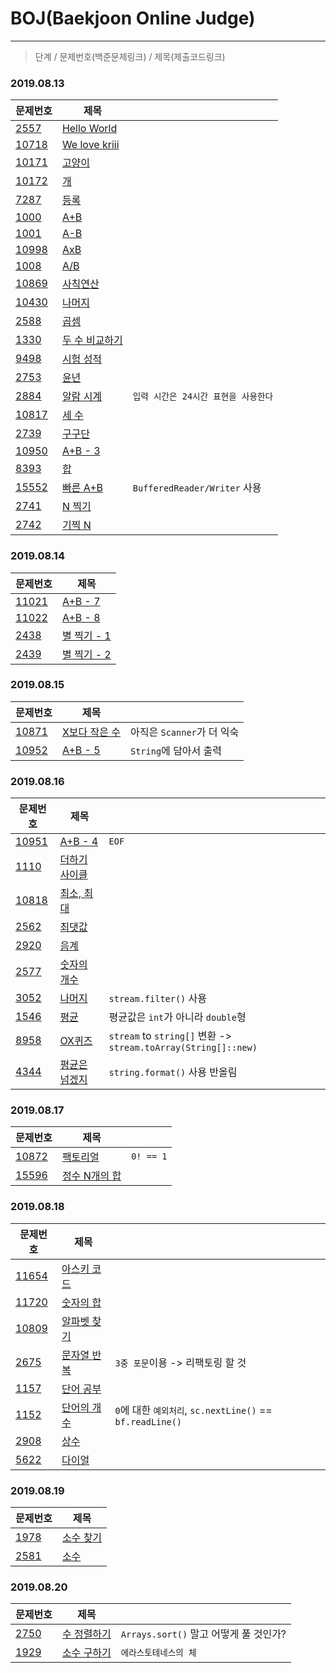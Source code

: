 # BOJ(Baekjoon Online Judge)
---
> 단계 / 문제번호(백준문제링크) / 제목(제출코드링크)
### 2019.08.13
|문제번호|제목||
|---|---|---|
|[2557](https://www.acmicpc.net/problem/2557)|[Hello World](java/2557.java)|
|[10718](https://www.acmicpc.net/problem/10718)|[We love kriii](java/10718.java)|
|[10171](https://www.acmicpc.net/problem/10171)|[고양이](java/10171.java)
|[10172](https://www.acmicpc.net/problem/10172)|[개](java/10172.java)
|[7287](https://www.acmicpc.net/problem/7287)|[등록](java/7287.java)
|[1000](https://www.acmicpc.net/problem/1000)|[A+B](java/1000.java)
|[1001](https://www.acmicpc.net/problem/1001)|[A-B](java/1001.java)
|[10998](https://www.acmicpc.net/problem/10998)|[AxB](java/10998.java)
|[1008](https://www.acmicpc.net/problem/1008)|[A/B](java/1008.java)
|[10869](https://www.acmicpc.net/problem/10869)|[사칙연산](java/10869.java)
|[10430](https://www.acmicpc.net/problem/10430)|[나머지](java/10430.java)
|[2588](https://www.acmicpc.net/problem/2588)|[곱셈](java/2588.java)
|[1330](https://www.acmicpc.net/problem/1330)|[두 수 비교하기](java/1330.java)
|[9498](https://www.acmicpc.net/problem/9498)|[시험 성적](java/9498.java)
|[2753](https://www.acmicpc.net/problem/2753)|[윤년](java/2753.java)
|[2884](https://www.acmicpc.net/problem/2884)|[알람 시계](java/2884.java)|`입력 시간은 24시간 표현을 사용한다`
|[10817](https://www.acmicpc.net/problem/10817)|[세 수](java/10817.java)
|[2739](https://www.acmicpc.net/problem/2739)|[구구단](java/2739.java)
|[10950](https://www.acmicpc.net/problem/10950)|[A+B - 3](java/10950.java)
|[8393](https://www.acmicpc.net/problem/8393)|[합](java/8393.java)
|[15552](https://www.acmicpc.net/problem/15552)|[빠른 A+B](java/15552.java)|`BufferedReader/Writer` 사용
|[2741](https://www.acmicpc.net/problem/2741)|[N 찍기](java/2741.java)
|[2742](https://www.acmicpc.net/problem/2742)|[기찍 N](java/2742.java)

### 2019.08.14
|문제번호|제목|
|---|---|
|[11021](https://www.acmicpc.net/problem/11021)|[A+B - 7](java/11021.java)
|[11022](https://www.acmicpc.net/problem/11022)|[A+B - 8](java/11022.java)
|[2438](https://www.acmicpc.net/problem/2438)|[별 찍기 - 1](java/2438.java)
|[2439](https://www.acmicpc.net/problem/2439)|[별 찍기 - 2](java/2439.java)

### 2019.08.15
|문제번호|제목||
|---|---|---|
|[10871](https://www.acmicpc.net/problem/10871)|[X보다 작은 수](java/10871.java)|아직은 `Scanner`가 더 익숙
|[10952](https://www.acmicpc.net/problem/10952)|[A+B - 5](java/10952.java)|`String`에 담아서 출력

### 2019.08.16
|문제번호|제목||
|---|---|---|
|[10951](https://www.acmicpc.net/problem/10951)|[A+B - 4](java/10951.java)|`EOF`
|[1110](https://www.acmicpc.net/problem/1110)|[더하기 사이클](java/1110.java)
|[10818](https://www.acmicpc.net/problem/10818)|[최소, 최대](java/10818.java)
|[2562](https://www.acmicpc.net/problem/2562)|[최댓값](java/2562.java)
|[2920](https://www.acmicpc.net/problem/2920)|[음계](java/2920.java)
|[2577](https://www.acmicpc.net/problem/2577)|[숫자의 개수](java/2577.java)
|[3052](https://www.acmicpc.net/problem/3052)|[나머지](java/3052.java)|`stream.filter()` 사용
|[1546](https://www.acmicpc.net/problem/1546)|[평균](java/1546.java)|평균값은 `int`가 아니라 `double`형
|[8958](https://www.acmicpc.net/problem/8958)|[OX퀴즈](java/8958.java)|`stream` to `string[]` 변환 -> `stream.toArray(String[]::new)`
|[4344](https://www.acmicpc.net/problem/4344)|[평균은 넘겠지](java/4344.java)|`string.format()` 사용 반올림

### 2019.08.17
|문제번호|제목||
|---|---|---|
|[10872](https://www.acmicpc.net/problem/10872)|[팩토리얼](java/10872.java)|`0! == 1`
|[15596](https://www.acmicpc.net/problem/15596)|[정수 N개의 합](java/15596.java)

### 2019.08.18
|문제번호|제목||
|---|---|---|
|[11654](https://www.acmicpc.net/problem/11654)|[아스키 코드](java/11654.java)
|[11720](https://www.acmicpc.net/problem/11720)|[숫자의 합](java/11720.java)
|[10809](https://www.acmicpc.net/problem/10809)|[알파벳 찾기](java/10809.java)
|[2675](https://www.acmicpc.net/problem/2675)|[문자열 반복](java/2675.java)|`3중 포문`이용 -> 리팩토링 할 것
|[1157](https://www.acmicpc.net/problem/1157)|[단어 공부](java/1157.java)
|[1152](https://www.acmicpc.net/problem/1152)|[단어의 개수](java/1152.java)|`0`에 대한 `예외처리`, `sc.nextLine()` == `bf.readLine()`
|[2908](https://www.acmicpc.net/problem/2908)|[상수](java/2908.java)
|[5622](https://www.acmicpc.net/problem/5622)|[다이얼](java/5622.java)

### 2019.08.19
|문제번호|제목|
|---|---|
|[1978](https://www.acmicpc.net/problem/1978)|[소수 찾기](java/1978.java)
|[2581](https://www.acmicpc.net/problem/2581)|[소수](java/2581.java)

### 2019.08.20
|문제번호|제목||
|---|---|---|
|[2750](https://www.acmicpc.net/problem/2750)|[수 정렬하기](java/2750.java)|`Arrays.sort()` 말고 어떻게 풀 것인가?
|[1929](https://www.acmicpc.net/problem/1929)|[소수 구하기](java/1929.java)|`에라스토테네스의 체`